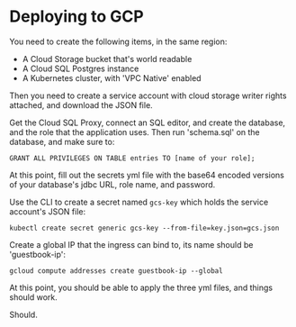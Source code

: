 Deploying to GCP
================

You need to create the following items, in the same region:

- A Cloud Storage bucket that's world readable
- A Cloud SQL Postgres instance
- A Kubernetes cluster, with 'VPC Native' enabled

Then you need to create a service account with cloud storage writer rights
attached, and download the JSON file.

Get the Cloud SQL Proxy, connect an SQL editor, and create the database,
and the role that the application uses. Then run 'schema.sql' on the 
database, and make sure to:

    GRANT ALL PRIVILEGES ON TABLE entries TO [name of your role];

At this point, fill out the secrets yml file with the base64 encoded
versions of your database's jdbc URL, role name, and password. 

Use the CLI to create a secret named `gcs-key` which holds the service
account's JSON file:

    kubectl create secret generic gcs-key --from-file=key.json=gcs.json

Create a global IP that the ingress can bind to, its name should be
'guestbook-ip':

    gcloud compute addresses create guestbook-ip --global

At this point, you should be able to apply the three yml files, and 
things should work.

Should.
